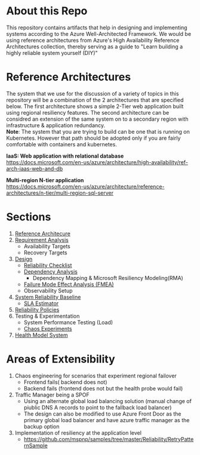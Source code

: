 # About this Repo
This repository contains artifacts that help in designing and implementing systems according to the Azure Well-Architected Framework. We would be using reference architectures from Azure's High Availability Reference Architectures collection, thereby serving as a guide to "Learn building a highly reliable system yourself (DIY)"

# Reference Architectures
The system that we use for the discussion of a variety of topics in this repository will be a combination of the 2 architectures that are specified below. The first architecture shows a simple 2-Tier web application built using regional resiliency features. The second architecture can be considred an extension of the same system on to a secondary region with infrastructure & application redundancy.  
**Note**: The system that you are trying to build can be one that is running on Kubernetes. However that path should be adopted only if you are fairly comfortable with containers and kubernetes.

**IaaS: Web application with relational database**  
https://docs.microsoft.com/en-us/azure/architecture/high-availability/ref-arch-iaas-web-and-db

**Multi-region N-tier application**  
https://docs.microsoft.com/en-us/azure/architecture/reference-architectures/n-tier/multi-region-sql-server

# Sections

1. [Reference Architecure](ReferenceArchitectures) 
2. [Requirement Analysis](Requirements)
   - Availability Targets     
   - Recovery Targets
3. [Design](Design)
   - [Reliability Checklist](Design/ReliabilityChecklist)
   - [Dependency Analysis](Design/DependencyAnalysis)
     - Dependency Mapping & Microsoft Resiliency Modeling(RMA)
   - [Failure Mode Effect Analysis (FMEA)](Design/FMEA)
   - Observability Setup
4. [System Reliability Baseline](SystemReliabilityBaseline)
   - [SLA Estimator](SystemReliabilityBaseline/SLAEstimator)
5. [Reliability Policies](ReliabilityPolicies)
6. Testing & Experimentation
   - System Performance Testing (Load)
   - [Chaos Experiments](ChaosExperiments)
7. [Health Model System](HealthModelSystem)

# Areas of Extensibility
1. Chaos engineering for scenarios that experiment regional failover 
   - Frontend fails( backend does not)
   - Backend fails (frontend does not but the health probe would fail)
2. Traffic Manager being a SPOF
   - Using an alternate global load balancing solution (manual change of piublic DNS A records to point to the fallback load balancer)
   - The design can also be modified to use Azure Front Door as the primary global load balancer and have azure traffic manager as the backup option 
3. Implementation of resiliency at the application level
   - https://github.com/mspnp/samples/tree/master/Reliability/RetryPatternSample
